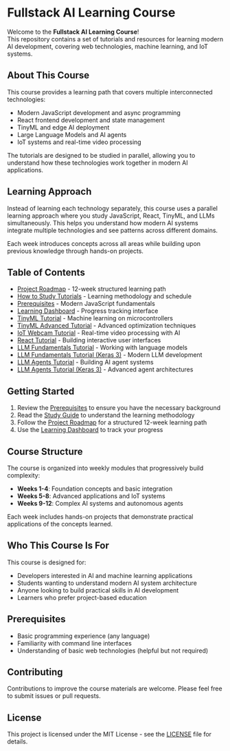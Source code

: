 # Fullstack AI Learning Course

Welcome to the **Fullstack AI Learning Course**!  
This repository contains a set of tutorials and resources for learning modern AI development, covering web technologies, machine learning, and IoT systems.

## About This Course

This course provides a learning path that covers multiple interconnected technologies:
- Modern JavaScript development and async programming
- React frontend development and state management
- TinyML and edge AI deployment
- Large Language Models and AI agents
- IoT systems and real-time video processing

The tutorials are designed to be studied in parallel, allowing you to understand how these technologies work together in modern AI applications.

## Learning Approach

Instead of learning each technology separately, this course uses a parallel learning approach where you study JavaScript, React, TinyML, and LLMs simultaneously. This helps you understand how modern AI systems integrate multiple technologies and see patterns across different domains.

Each week introduces concepts across all areas while building upon previous knowledge through hands-on projects.

## Table of Contents

- [Project Roadmap](PROJECT_ROADMAP.md) - 12-week structured learning path
- [How to Study Tutorials](HOW_TO_STUDY_TUTORIALS.md) - Learning methodology and schedule
- [Prerequisites](PREREQUISITES_TUTORIAL.md) - Modern JavaScript fundamentals
- [Learning Dashboard](LEARNING_DASHBOARD.html) - Progress tracking interface
- [TinyML Tutorial](TINYML_TUTORIAL.md) - Machine learning on microcontrollers
- [TinyML Advanced Tutorial](TINYML_ADVANCED_TUTORIAL.md) - Advanced optimization techniques
- [IoT Webcam Tutorial](IOT_WEBCAM_TUTORIAL.md) - Real-time video processing with AI
- [React Tutorial](REACT_TUTORIAL.md) - Building interactive user interfaces
- [LLM Fundamentals Tutorial](LLM_FUNDAMENTALS_TUTORIAL.md) - Working with language models
- [LLM Fundamentals Tutorial (Keras 3)](LLM_FUNDAMENTALS_KERAS3_TUTORIAL.md) - Modern LLM development
- [LLM Agents Tutorial](LLM_AGENTS_TUTORIAL.md) - Building AI agent systems
- [LLM Agents Tutorial (Keras 3)](LLM_AGENTS_KERAS3_TUTORIAL.md) - Advanced agent architectures

## Getting Started

1. Review the [Prerequisites](PREREQUISITES_TUTORIAL.md) to ensure you have the necessary background
2. Read the [Study Guide](HOW_TO_STUDY_TUTORIALS.md) to understand the learning methodology
3. Follow the [Project Roadmap](PROJECT_ROADMAP.md) for a structured 12-week learning path
4. Use the [Learning Dashboard](LEARNING_DASHBOARD.html) to track your progress

## Course Structure

The course is organized into weekly modules that progressively build complexity:

- **Weeks 1-4**: Foundation concepts and basic integration
- **Weeks 5-8**: Advanced applications and IoT systems
- **Weeks 9-12**: Complex AI systems and autonomous agents

Each week includes hands-on projects that demonstrate practical applications of the concepts learned.

## Who This Course Is For

This course is designed for:
- Developers interested in AI and machine learning applications
- Students wanting to understand modern AI system architecture
- Anyone looking to build practical skills in AI development
- Learners who prefer project-based education

## Prerequisites

- Basic programming experience (any language)
- Familiarity with command line interfaces
- Understanding of basic web technologies (helpful but not required)

## Contributing

Contributions to improve the course materials are welcome. Please feel free to submit issues or pull requests.

## License

This project is licensed under the MIT License - see the [LICENSE](LICENSE) file for details.
